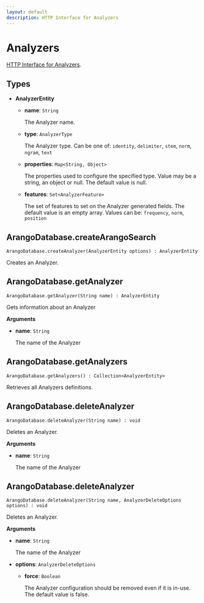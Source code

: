 ```yaml
---
layout: default
description: HTTP Interface for Analyzers
---
```

# Analyzers

[HTTP Interface for Analyzers](../http/analyzers.html).


## Types

- **AnalyzerEntity**

  - **name**: `String`

    The Analyzer name.

  - **type**: `AnalyzerType`

    The Analyzer type. Can be one of: `identity`, `delimiter`, `stem`, `norm`, `ngram`, `text`

  - **properties**: `Map<String, Object>`

    The properties used to configure the specified type. Value may be a string, an object or null. The default value is null.

  - **features**: `Set<AnalyzerFeature>`

    The set of features to set on the Analyzer generated fields. The default value is an empty array.
    Values can be: `frequency`, `norm`, `position`


## ArangoDatabase.createArangoSearch

`ArangoDatabase.createAnalyzer(AnalyzerEntity options) : AnalyzerEntity`

Creates an Analyzer.


## ArangoDatabase.getAnalyzer

`ArangoDatabase.getAnalyzer(String name) : AnalyzerEntity`

Gets information about an Analyzer

**Arguments**

- **name**: `String`

  The name of the Analyzer


## ArangoDatabase.getAnalyzers

`ArangoDatabase.getAnalyzers() : Collection<AnalyzerEntity>`

Retrieves all Analyzers definitions.


## ArangoDatabase.deleteAnalyzer

`ArangoDatabase.deleteAnalyzer(String name) : void`

Deletes an Analyzer.

**Arguments**

- **name**: `String`

  The name of the Analyzer


## ArangoDatabase.deleteAnalyzer

`ArangoDatabase.deleteAnalyzer(String name, AnalyzerDeleteOptions options) : void`

Deletes an Analyzer.

**Arguments**

- **name**: `String`

  The name of the Analyzer

- **options**: `AnalyzerDeleteOptions`

  - **force**: `Boolean`

    The Analyzer configuration should be removed even if it is in-use. The default value is false.
